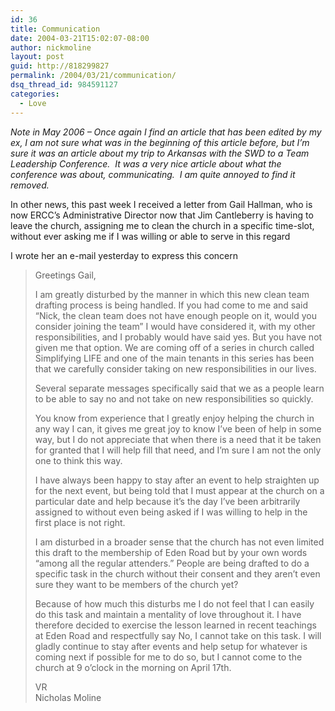 ```yaml
---
id: 36
title: Communication
date: 2004-03-21T15:02:07-08:00
author: nickmoline
layout: post
guid: http://818299827
permalink: /2004/03/21/communication/
dsq_thread_id: 984591127
categories:
  - Love
---
```

_Note in May 2006 &#8211; Once again I find an article that has been edited by my ex, I am not sure what was in the beginning of this article before, but I&#8217;m sure it was an article about my trip to Arkansas with the SWD to a Team Leadership Conference.  It was a very nice article about what the conference was about, communicating.  I am quite annoyed to find it removed._  

In other news, this past week I received a letter from Gail Hallman, who is now ERCC&#8217;s Administrative Director now that Jim Cantleberry is having to leave the church, assigning me to clean the church in a specific time-slot, without ever asking me if I was willing or able to serve in this regard

<!--more-->

I wrote her an e-mail yesterday to express this concern

> Greetings Gail,
> 
> I am greatly disturbed by the manner in which this new clean team drafting process is being handled. If you had come to me and said &#8220;Nick, the clean team does not have enough people on it, would you consider joining the team&#8221; I would have considered it, with my other responsibilities, and I probably would have said yes. But you have not given me that option. We are coming off of a series in church called Simplifying LIFE and one of the main tenants in this series has been that we carefully consider taking on new responsibilities in our lives.
> 
> Several separate messages specifically said that we as a people learn to be able to say no and not take on new responsibilities so quickly.
> 
> You know from experience that I greatly enjoy helping the church in any way I can, it gives me great joy to know I&#8217;ve been of help in some way, but I do not appreciate that when there is a need that it be taken for granted that I will help fill that need, and I&#8217;m sure I am not the only one to think this way.
> 
> I have always been happy to stay after an event to help straighten up for the next event, but being told that I must appear at the church on a particular date and help because it&#8217;s the day I&#8217;ve been arbitrarily assigned to without even being asked if I was willing to help in the first place is not right.
> 
> I am disturbed in a broader sense that the church has not even limited this draft to the membership of Eden Road but by your own words &#8220;among all the regular attenders.&#8221; People are being drafted to do a specific task in the church without their consent and they aren&#8217;t even sure they want to be members of the church yet?
> 
> Because of how much this disturbs me I do not feel that I can easily do this task and maintain a mentality of love throughout it. I have therefore decided to exercise the lesson learned in recent teachings at Eden Road and respectfully say No, I cannot take on this task. I will gladly continue to stay after events and help setup for whatever is coming next if possible for me to do so, but I cannot come to the church at 9 o&#8217;clock in the morning on April 17th.
> 
> VR  
> Nicholas Moline
